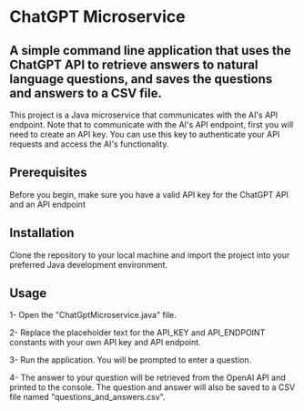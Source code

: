 # ChatGPT Microservice
## A simple command line application that uses the ChatGPT API to retrieve answers to natural language questions, and saves the questions and answers to a CSV file.

This project is a Java microservice that communicates with the AI's API endpoint. Note that to communicate with the AI's API endpoint, first you will need to create an API key. You can use this key to authenticate your API requests and access the AI's functionality.


## Prerequisites
Before you begin, make sure you have a valid API key for the ChatGPT API and an API endpoint

## Installation
Clone the repository to your local machine and import the project into your preferred Java development environment.

## Usage

1- Open the "ChatGptMicroservice.java" file.

2- Replace the placeholder text for the API_KEY and API_ENDPOINT constants with your own API key and API endpoint.

3- Run the application. You will be prompted to enter a question.

4- The answer to your question will be retrieved from the OpenAI API and printed to the console. The question and answer will also be saved to a CSV file named "questions_and_answers.csv".
